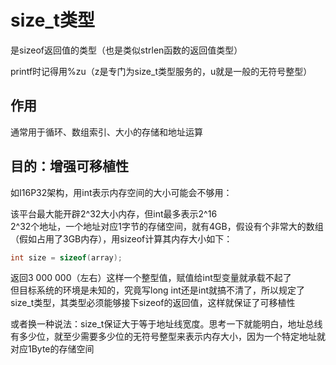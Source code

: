 # size_t类型

是sizeof返回值的类型（也是类似strlen函数的返回值类型）

printf时记得用%zu（z是专门为size_t类型服务的，u就是一般的无符号整型）

## 作用

通常用于循环、数组索引、大小的存储和地址运算

## 目的：增强可移植性

如I16P32架构，用int表示内存空间的大小可能会不够用：

该平台最大能开辟2^32大小内存，但int最多表示2^16  
2^32个地址，一个地址对应1字节的存储空间，就有4GB，假设有个非常大的数组（假如占用了3GB内存），用sizeof计算其内存大小如下：

```c
int size = sizeof(array);
```

返回3 000 000（左右）这样一个整型值，赋值给int型变量就承载不起了  
但目标系统的环境是未知的，究竟写long int还是int就搞不清了，所以规定了size_t类型，其类型必须能够接下sizeof的返回值，这样就保证了可移植性

或者换一种说法：size_t保证大于等于地址线宽度。思考一下就能明白，地址总线有多少位，就至少需要多少位的无符号整型来表示内存大小，因为一个特定地址就对应1Byte的存储空间
